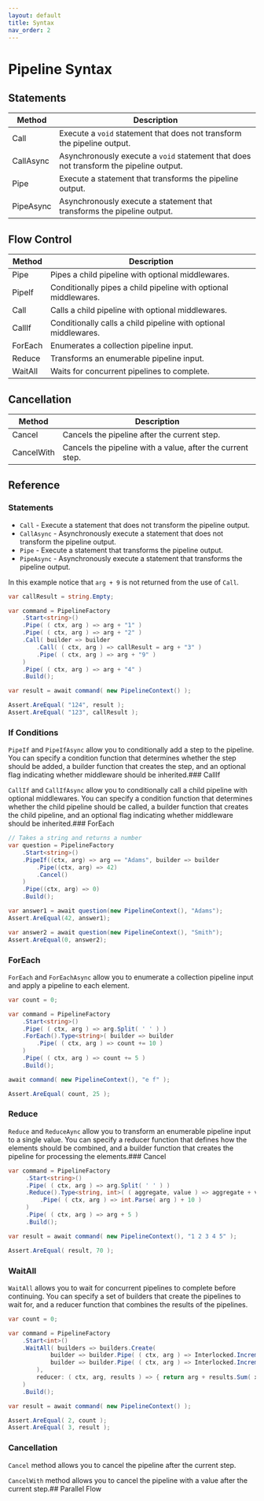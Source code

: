 ```yaml
---
layout: default
title: Syntax
nav_order: 2
---
```


# Pipeline Syntax

## Statements
             
| Method     | Description 
| ---------- | ----------- 
| Call       | Execute a `void` statement that does not transform the pipeline output.
| CallAsync  | Asynchronously execute a `void` statement that does not transform the pipeline output.
| Pipe       | Execute a statement that transforms the pipeline output.
| PipeAsync  | Asynchronously execute a statement that transforms the pipeline output.

## Flow Control

| Method     | Description 
| ---------- | ----------- 
| Pipe       | Pipes a child pipeline with optional middlewares.
| PipeIf     | Conditionally pipes a child pipeline with optional middlewares.
| Call       | Calls a child pipeline with optional middlewares.
| CallIf     | Conditionally calls a child pipeline with optional middlewares.
| ForEach    | Enumerates a collection pipeline input.
| Reduce     | Transforms an enumerable pipeline input.
| WaitAll    | Waits for concurrent pipelines to complete.

## Cancellation

| Method     | Description 
| ---------- | ----------- 
| Cancel     | Cancels the pipeline after the current step.
| CancelWith | Cancels the pipeline with a value, after the current step.

## Reference

### Statements

- `Call` - Execute a statement that does not transform the pipeline output.
- `CallAsync` - Asynchronously execute a statement that does not transform the pipeline output.
- `Pipe` - Execute a statement that transforms the pipeline output.
- `PipeAsync` - Asynchronously execute a statement that transforms the pipeline output.

In this example notice that `arg + 9` is not returned from the use of `Call`.

```csharp
var callResult = string.Empty;

var command = PipelineFactory
    .Start<string>()
    .Pipe( ( ctx, arg ) => arg + "1" )
    .Pipe( ( ctx, arg ) => arg + "2" )
    .Call( builder => builder
        .Call( ( ctx, arg ) => callResult = arg + "3" )
        .Pipe( ( ctx, arg ) => arg + "9" )
    )
    .Pipe( ( ctx, arg ) => arg + "4" )
    .Build();

var result = await command( new PipelineContext() );

Assert.AreEqual( "124", result );
Assert.AreEqual( "123", callResult );
```

### If Conditions

`PipeIf` and `PipeIfAsync` allow you to conditionally add a step to the pipeline. You can specify a condition function that determines whether 
the step should be added, a builder function that creates the step, and an optional flag indicating whether middleware should be inherited.### CallIf

`CallIf` and `CallIfAsync` allow you to conditionally call a child pipeline with optional middlewares. You can specify a condition function that determines whether 
the child pipeline should be called, a builder function that creates the child pipeline, and an optional flag indicating whether middleware should be inherited.### ForEach

```csharp
// Takes a string and returns a number
var question = PipelineFactory
    .Start<string>()
    .PipeIf((ctx, arg) => arg == "Adams", builder => builder
        .Pipe((ctx, arg) => 42)
        .Cancel()
    )
    .Pipe((ctx, arg) => 0)
    .Build();

var answer1 = await question(new PipelineContext(), "Adams");
Assert.AreEqual(42, answer1);

var answer2 = await question(new PipelineContext(), "Smith");
Assert.AreEqual(0, answer2);
```

### ForEach

`ForEach` and `ForEachAsync` allow you to enumerate a collection pipeline input and apply a pipeline to each element. 

```csharp
var count = 0;

var command = PipelineFactory
    .Start<string>()
    .Pipe( ( ctx, arg ) => arg.Split( ' ' ) )
    .ForEach().Type<string>( builder => builder
        .Pipe( ( ctx, arg ) => count += 10 )
    )
    .Pipe( ( ctx, arg ) => count += 5 )
    .Build();

await command( new PipelineContext(), "e f" );

Assert.AreEqual( count, 25 );
```

### Reduce

`Reduce` and `ReduceAync` allow you to transform an enumerable pipeline input to a single value. You can specify a reducer function
that defines how the elements should be combined, and a builder function that creates the pipeline for processing the elements.### Cancel

```csharp
var command = PipelineFactory
     .Start<string>()
     .Pipe( ( ctx, arg ) => arg.Split( ' ' ) )
     .Reduce().Type<string, int>( ( aggregate, value ) => aggregate + value, builder => builder
         .Pipe( ( ctx, arg ) => int.Parse( arg ) + 10 )
     )
     .Pipe( ( ctx, arg ) => arg + 5 )
     .Build();

var result = await command( new PipelineContext(), "1 2 3 4 5" );

Assert.AreEqual( result, 70 );
```

### WaitAll

`WaitAll` allows you to wait for concurrent pipelines to complete before continuing. You can specify a set of builders that create
the pipelines to wait for, and a reducer function that combines the results of the pipelines.

```csharp
var count = 0;

var command = PipelineFactory
    .Start<int>()
    .WaitAll( builders => builders.Create(
            builder => builder.Pipe( ( ctx, arg ) => Interlocked.Increment( ref count ) ),
            builder => builder.Pipe( ( ctx, arg ) => Interlocked.Increment( ref count ) )
        ),
        reducer: ( ctx, arg, results ) => { return arg + results.Sum( x => (int) x.Result ); }
    )
    .Build();

var result = await command( new PipelineContext() );

Assert.AreEqual( 2, count );
Assert.AreEqual( 3, result );
```

### Cancellation

`Cancel` method allows you to cancel the pipeline after the current step.

`CancelWith` method allows you to cancel the pipeline with a value after the current step.## Parallel Flow
